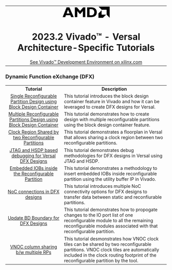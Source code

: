 <table width="100%">
 <tr width="100%">
    <td align="center"><img src="https://github.com/Xilinx/Image-Collateral/blob/main/xilinx-logo.png?raw=true" width="30%"/><h1>2023.2 Vivado™ - Versal Architecture-Specific Tutorials</h1>
    <a href="https://www.xilinx.com/products/design-tools/vivado.html">See Vivado™ Development Environment on xilinx.com</a>
    </td>
 </tr>
</table>


### Dynamic Function eXchange (DFX)

 <table style="width:100%">
 <tr>
 <td width="35%" align="center"><b>Tutorial</b>
 <td width="65%" align="center"><b>Description</b>
 </tr>
 <tr>
 <td align="center"><a href="./1RP_AXI_GPIO_in_RP_Interface_INI/"> Single Reconfigurable Partition Design using Block Design Container </a></td>
 <td>This tutorial introduces the block design container feature in Vivado and how it can be leveraged to create DFX designs for Versal.</td>
 </tr>
  <tr>
 <td align="center"><a href="./2RP_GPIO_BRAM_in_RP_Interface_INI/">Multiple Reconfigurable Partitions Design using Block Design Container</a></td>
 <td>This tutorial demonstrates how to create design with multiple reconfigurable partitions using the block design container feature.</td>
 </tr>
 <tr>
 <td align="center"><a href="./2RPs_Sharing_ClockRegion/"> Clock Region Shared by two Reconfigurable Partitions</a></td>
 <td>This tutorial demonstrates a floorplan in Versal that allows sharing a clock region between two reconfigurable partitions.</td>
 </tr>
  <tr>
 <td align="center"><a href="./Debug_JTAG_HSDP/"> JTAG and HSDP based debugging for Versal DFX Designs</a></td>
 <td>This tutorial demonstrates debug methodologies for DFX designs in Versal using JTAG and HSDP.</td>
 </tr>
 <tr>
 <td align="center"><a href="./Embedded_IOB_inside_RM/"> Embedded IOBs inside the Reconfigurable Partition</a></td>
 <td>This tutorial demonstrates a methodology to insert embedded IOBs inside reconfigurable partition using the utility buffer IP in Vivado.</td>
 </tr>
 <tr>
 <td align="center"><a href="./NoC_INI_Static_RM_Interface/"> NoC connections in DFX designs</a></td>
 <td>This tutorial introduces multiple NoC connectivity options for DFX designs to transfer data between static and reconfiurable partitions.</td>
 </tr>
  <tr>
 <td align="center"><a href="./Update_BD_Boundary/"> Update BD Boundary for DFX Designs</a></td>
 <td>This tutorial demonstrates how to propogate changes to the IO port list of one reconfigurable module to all the remaining reconfigurable modules associated with that reconfigurable partition.</td>
 </tr>
   <tr>
 <td align="center"><a href="./VNOC_Sharing/"> VNOC column sharing b/w multiple RPs</a></td>
 <td>This tutorial desmonstrates how VNOC clock tiles can be shared by two reconfigurable partitions. VNOC clock tiles are automatically included in the clock routing footprint of the reconfigurable partition by the tool.</td>
 </tr>
 </table>


